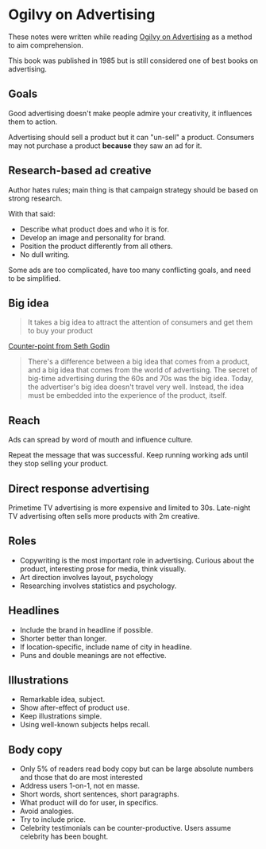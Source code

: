 # Ogilvy on Advertising

These notes were written while reading
[Ogilvy on Advertising][source]
as a method to aim comprehension.

[source]: https://www.amazon.com/Ogilvy-Advertising-David/dp/039472903X

This book was published in 1985
but is still considered one of best books on advertising.

## Goals

Good advertising doesn't make people admire your creativity,
it influences them to action.

Advertising should sell a product but
it can "un-sell" a product.
Consumers may not purchase a product **because** they saw an ad for it.

## Research-based ad creative

Author hates rules;
main thing is that campaign strategy should be based on strong research.

With that said:

* Describe what product does and who it is for.
* Develop an image and personality for brand.
* Position the product differently from all others.
* No dull writing.

Some ads are too complicated,
have too many conflicting goals,
and need to be simplified.

## Big idea

> It takes a big idea to attract the attention of consumers
> and get them to buy your product

[Counter-point from Seth Godin][seth]

[seth]: https://www.fastcompany.com/832126/ogilvy-vs-godin-big-idea-advertising-dead

> There's a difference between a big idea that comes from a product,
> and a big idea that comes from the world of advertising.
> The secret of big-time advertising during the 60s and 70s was the big idea.
> Today, the advertiser's big idea doesn't travel very well.
> Instead, the idea must be embedded into the experience of the product, itself.

## Reach

Ads can spread by word of mouth and influence culture.

Repeat the message that was successful.
Keep running working ads until they stop selling your product.

## Direct response advertising

Primetime TV advertising is more expensive and limited to 30s.
Late-night TV advertising often sells more products with 2m creative.

## Roles

* Copywriting is the most important role in advertising.
  Curious about the product, interesting prose for media, think visually.
* Art direction involves layout, psychology
* Researching involves statistics and psychology.

## Headlines

* Include the brand in headline if possible.
* Shorter better than longer.
* If location-specific, include name of city in headline.
* Puns and double meanings are not effective.

## Illustrations

* Remarkable idea, subject.
* Show after-effect of product use.
* Keep illustrations simple.
* Using well-known subjects helps recall.

## Body copy

* Only 5% of readers read body copy but can be large absolute numbers
  and those that do are most interested
* Address users 1-on-1, not en masse.
* Short words, short sentences, short paragraphs.
* What product will do for user, in specifics.
* Avoid analogies.
* Try to include price.
* Celebrity testimonials can be counter-productive.
  Users assume celebrity has been bought.

